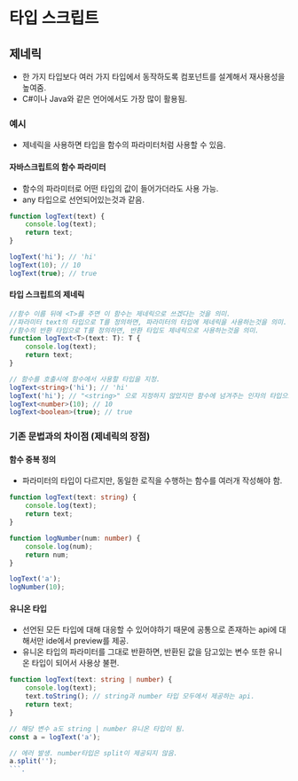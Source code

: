# 타입 스크립트

## 제네릭

* 한 가지 타입보다 여러 가지 타입에서 동작하도록 컴포넌트를 설계해서 재사용성을 높여줌.
* C#이나 Java와 같은 언어에서도 가장 많이 활용됨.

### 예시

* 제네릭을 사용하면 타입을 함수의 파라미터처럼 사용할 수 있음.

#### 자바스크립트의 함수 파라미터

* 함수의 파라미터로 어떤 타입의 값이 들어가더라도 사용 가능.
* any 타입으로 선언되어있는것과 같음.

```js
function logText(text) {
    console.log(text);
    return text;
}

logText('hi'); // 'hi'
logText(10); // 10
logText(true); // true
```

#### 타입 스크립트의 제네릭

```ts
//함수 이름 뒤에 <T>를 주면 이 함수는 제네릭으로 쓰겠다는 것을 의미.
//파라미터 text의 타입으로 T를 정의하면, 파라미터의 타입에 제네릭을 사용하는것을 의미.
//함수의 반환 타입으로 T를 정의하면, 반환 타입도 제네릭으로 사용하는것을 의미.
function logText<T>(text: T): T {
    console.log(text);
    return text;
}

// 함수를 호출시에 함수에서 사용할 타입을 지정.
logText<string>('hi'); // 'hi'
logText('hi'); // "<string>" 으로 지정하지 않았지만 함수에 넘겨주는 인자의 타입으로 인해 타입 추론이 가능.
logText<number>(10); // 10
logText<boolean>(true); // true
```

### 기존 문법과의 차이점 (제네릭의 장점)

#### 함수 중복 정의

* 파라미터의 타입이 다르지만, 동일한 로직을 수행하는 함수를 여러개 작성해야 함.

```ts
function logText(text: string) {
    console.log(text);
    return text;
}

function logNumber(num: number) {
    console.log(num);
    return num;
}

logText('a');
logNumber(10);
```

#### 유니온 타입

* 선언된 모든 타입에 대해 대응할 수 있어야하기 때문에 공통으로 존재하는 api에 대해서만 ide에서 preview를 제공.
* 유니온 타입의 파라미터를 그대로 반환하면, 반환된 값을 담고있는 변수 또한 유니온 타입이 되어서 사용상 불편.

```ts
function logText(text: string | number) {
    console.log(text);
    text.toString(); // string과 number 타입 모두에서 제공하는 api.
    return text;
}

// 해당 변수 a도 string | number 유니온 타입이 됨.
const a = logText('a'); 

// 에러 발생. number타입은 split이 제공되지 않음.
a.split(''); 
```.
